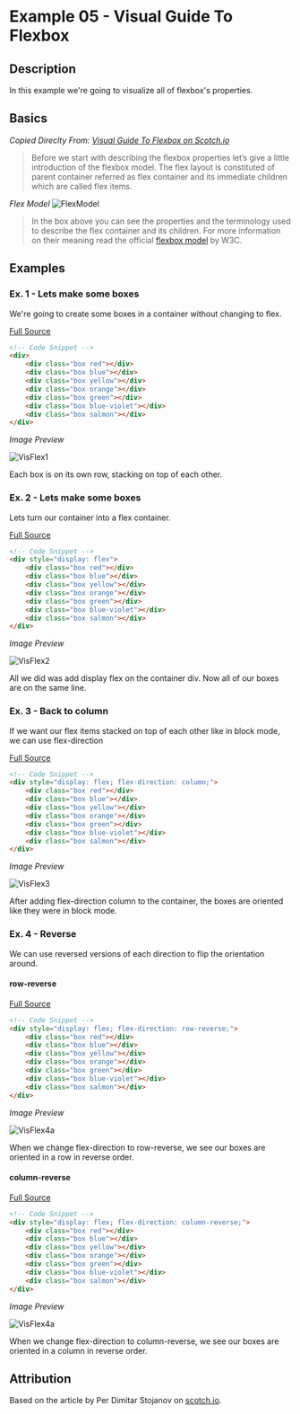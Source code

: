 # Example 05 - Visual Guide To Flexbox

## Description

In this example we're going to visualize all of flexbox's properties.

## Basics

*Copied Direclty From: [Visual Guide To Flexbox on Scotch.io](https://scotch.io/tutorials/a-visual-guide-to-css3-flexbox-properties)*

>Before we start with describing the flexbox properties let’s give a little introduction of the flexbox model. The flex layout is constituted of parent container referred as flex container and its immediate children which are called flex items.

*Flex Model*
![FlexModel](./imgs/flex-model.jpg)

>In the box above you can see the properties and the terminology used to describe the flex container and its children. For more information on their meaning read the official [flexbox model](https://www.w3.org/TR/css-flexbox/#box-model) by W3C.

## Examples

### Ex. 1 - Lets make some boxes
We're going to create some boxes in a container without changing to flex.

[Full Source](./Ex05-1.html)
```html
<!-- Code Snippet -->
<div>
    <div class="box red"></div>
    <div class="box blue"></div>
    <div class="box yellow"></div>
    <div class="box orange"></div>
    <div class="box green"></div>
    <div class="box blue-violet"></div>
    <div class="box salmon"></div>
</div>
```

*Image Preview*

![VisFlex1](./imgs/VisFlex1.png)

Each box is on its own row, stacking on top of each other.

### Ex. 2 - Lets make some boxes
Lets turn our container into a flex container.

[Full Source](./Ex05-2.html)
```html
<!-- Code Snippet -->
<div style="display: flex">
    <div class="box red"></div>
    <div class="box blue"></div>
    <div class="box yellow"></div>
    <div class="box orange"></div>
    <div class="box green"></div>
    <div class="box blue-violet"></div>
    <div class="box salmon"></div>
</div>
```

*Image Preview*

![VisFlex2](./imgs/VisFlex2.png)

All we did was add display flex on the container div. Now all of our boxes are on the same line.

### Ex. 3 - Back to column
If we want our flex items stacked on top of each other like in block mode, we can use flex-direction

[Full Source](./Ex05-3.html)
```html
<!-- Code Snippet -->
<div style="display: flex; flex-direction: column;">
    <div class="box red"></div>
    <div class="box blue"></div>
    <div class="box yellow"></div>
    <div class="box orange"></div>
    <div class="box green"></div>
    <div class="box blue-violet"></div>
    <div class="box salmon"></div>
</div>
```

*Image Preview*

![VisFlex3](./imgs/VisFlex3.png)

After adding flex-direction column to the container, the boxes are oriented like they were in block mode.

### Ex. 4 - Reverse
We can use reversed versions of each direction to flip the orientation around.

#### row-reverse

[Full Source](./Ex05-4a.html)
```html
<!-- Code Snippet -->
<div style="display: flex; flex-direction: row-reverse;">
    <div class="box red"></div>
    <div class="box blue"></div>
    <div class="box yellow"></div>
    <div class="box orange"></div>
    <div class="box green"></div>
    <div class="box blue-violet"></div>
    <div class="box salmon"></div>
</div>
```

*Image Preview*

![VisFlex4a](./imgs/VisFlex4a.png)

When we change flex-direction to row-reverse, we see our boxes are oriented in a row in reverse order.

#### column-reverse

[Full Source](./Ex05-4b.html)
```html
<!-- Code Snippet -->
<div style="display: flex; flex-direction: column-reverse;">
    <div class="box red"></div>
    <div class="box blue"></div>
    <div class="box yellow"></div>
    <div class="box orange"></div>
    <div class="box green"></div>
    <div class="box blue-violet"></div>
    <div class="box salmon"></div>
</div>
```

*Image Preview*

![VisFlex4a](./imgs/VisFlex4b.png)

When we change flex-direction to column-reverse, we see our boxes are oriented in a column in reverse order.

## Attribution

Based on the article by Per Dimitar Stojanov on [scotch.io](https://scotch.io/tutorials/a-visual-guide-to-css3-flexbox-properties).
